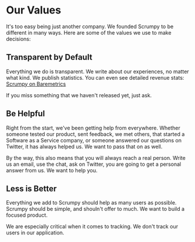 # Our Values

It's too easy being just another company. We founded Scrumpy to be different in many ways. Here are some of the values we use to make decisions:

## Transparent by Default

Everything we do is transparent. We write about our experiences, no matter what kind. We publish statistics. You can even see detailed revenue stats: [Scrumpy on Baremetrics](https://scrumpy.baremetrics.com/)

If you miss something that we haven't released yet, just ask.

## Be Helpful

Right from the start, we've been getting help from everywhere. Whether someone tested our product, sent feedback, we met others, that started a Software as a Service company, or someone answered our questions on Twitter, it has always helped us. We want to pass that on as well.

By the way, this also means that you will always reach a real person. Write us an email, use the chat, ask on Twitter, you are going to get a personal answer from us. We want to help you.

## Less is Better

Everything we add to Scrumpy should help as many users as possible. Scrumpy should be simple, and shouln't offer to much. We want to build a focused product.

We are especially critical when it comes to tracking. We don't track our users in our application.
